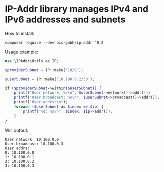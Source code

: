 # IP-Addr library manages IPv4 and IPv6 addresses and subnets

How to install:

```
composer require --dev bis-gmbh/ip-addr ^0.2
```

Usage example:

```php
use \IPAddr\Utils as IP;

$providerSubnet = IP::make('10/8');

$userSubnet = IP::make('10.100.0.2/30');

if ($providerSubnet->within($userSubnet)) {
    printf("User network: %s\n", $userSubnet->network()->addr());
    printf("User broadcast: %s\n", $userSubnet->broadcast()->addr());
    printf("User addrs:\n");
    foreach ($userSubnet as $index => $ip) {
        printf("%d: %s\n", $index, $ip->addr());
    }
}
```

Will output:

```
User network: 10.100.0.0
User broadcast: 10.100.0.3
User addrs:
0: 10.100.0.0
1: 10.100.0.1
2: 10.100.0.2
3: 10.100.0.3
```
